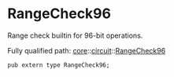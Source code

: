 # RangeCheck96

Range check builtin for 96-bit operations.

Fully qualified path: [core](./core.md)::[circuit](./core-circuit.md)::[RangeCheck96](./core-circuit-RangeCheck96.md)

<pre><code class="language-cairo">pub extern type RangeCheck96;</code></pre>

